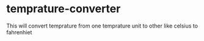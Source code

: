 # temprature-converter
This will convert temprature from one temprature unit to other like celsius to fahrenhiet

